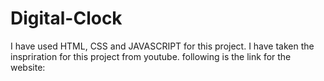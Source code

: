 # Digital-Clock

I have used HTML, CSS and JAVASCRIPT for this project.
I have taken the inspriration for this project from youtube.
following is the link for the website: 
